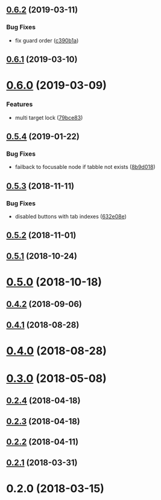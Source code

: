 ## [0.6.2](https://github.com/theKashey/focus-lock/compare/v0.6.1...v0.6.2) (2019-03-11)


### Bug Fixes

* fix guard order ([c390b1a](https://github.com/theKashey/focus-lock/commit/c390b1a))



## [0.6.1](https://github.com/theKashey/focus-lock/compare/v0.6.0...v0.6.1) (2019-03-10)



# [0.6.0](https://github.com/theKashey/focus-lock/compare/v0.5.4...v0.6.0) (2019-03-09)


### Features

* multi target lock ([79bce83](https://github.com/theKashey/focus-lock/commit/79bce83))



## [0.5.4](https://github.com/theKashey/focus-lock/compare/v0.5.3...v0.5.4) (2019-01-22)


### Bug Fixes

* failback to focusable node if tabble not exists ([8b9d018](https://github.com/theKashey/focus-lock/commit/8b9d018))



## [0.5.3](https://github.com/theKashey/focus-lock/compare/v0.5.2...v0.5.3) (2018-11-11)


### Bug Fixes

* disabled buttons with tab indexes ([632e08e](https://github.com/theKashey/focus-lock/commit/632e08e))



## [0.5.2](https://github.com/theKashey/focus-lock/compare/v0.5.1...v0.5.2) (2018-11-01)



## [0.5.1](https://github.com/theKashey/focus-lock/compare/v0.5.0...v0.5.1) (2018-10-24)



# [0.5.0](https://github.com/theKashey/focus-lock/compare/v0.4.2...v0.5.0) (2018-10-18)



## [0.4.2](https://github.com/theKashey/focus-lock/compare/v0.4.1...v0.4.2) (2018-09-06)



## [0.4.1](https://github.com/theKashey/focus-lock/compare/v0.4.0...v0.4.1) (2018-08-28)



# [0.4.0](https://github.com/theKashey/focus-lock/compare/v0.3.0...v0.4.0) (2018-08-28)



# [0.3.0](https://github.com/theKashey/focus-lock/compare/v0.2.4...v0.3.0) (2018-05-08)



## [0.2.4](https://github.com/theKashey/focus-lock/compare/v0.2.3...v0.2.4) (2018-04-18)



## [0.2.3](https://github.com/theKashey/focus-lock/compare/v0.2.2...v0.2.3) (2018-04-18)



## [0.2.2](https://github.com/theKashey/focus-lock/compare/v0.2.1...v0.2.2) (2018-04-11)



## [0.2.1](https://github.com/theKashey/focus-lock/compare/v0.2.0...v0.2.1) (2018-03-31)



# 0.2.0 (2018-03-15)



